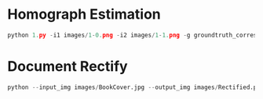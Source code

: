 # Homograph Estimation
```python
python 1.py -i1 images/1-0.png -i2 images/1-1.png -g groundtruth_correspondences/correspondence_01.npy --normalize
```
# Document Rectify
```python
python --input_img images/BookCover.jpg --output_img images/Rectified.png
```